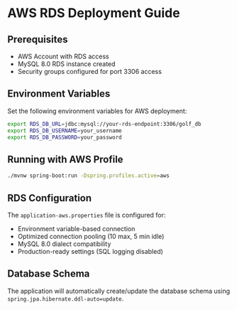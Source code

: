 # AWS RDS Deployment Guide

## Prerequisites

- AWS Account with RDS access
- MySQL 8.0 RDS instance created
- Security groups configured for port 3306 access

## Environment Variables

Set the following environment variables for AWS deployment:

```bash
export RDS_DB_URL=jdbc:mysql://your-rds-endpoint:3306/golf_db
export RDS_DB_USERNAME=your_username
export RDS_DB_PASSWORD=your_password
```

## Running with AWS Profile

```bash
./mvnw spring-boot:run -Dspring.profiles.active=aws
```

## RDS Configuration

The `application-aws.properties` file is configured for:
- Environment variable-based connection
- Optimized connection pooling (10 max, 5 min idle)
- MySQL 8.0 dialect compatibility
- Production-ready settings (SQL logging disabled)

## Database Schema

The application will automatically create/update the database schema using `spring.jpa.hibernate.ddl-auto=update`.